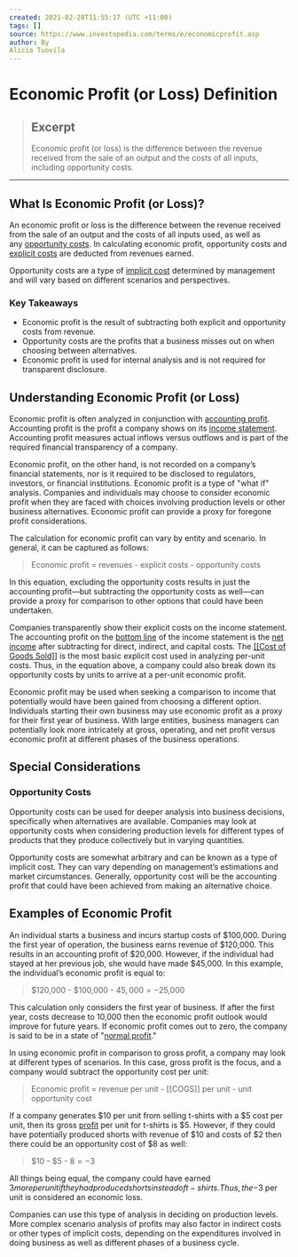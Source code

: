 ```yaml
---
created: 2021-02-28T11:55:17 (UTC +11:00)
tags: []
source: https://www.investopedia.com/terms/e/economicprofit.asp
author: By
Alicia Tuovila
---
```


# Economic Profit (or Loss) Definition

> ## Excerpt
> Economic profit (or loss) is the difference between the revenue received from the sale of an output and the costs of all inputs, including opportunity costs.

---
## What Is Economic Profit (or Loss)?

An economic profit or loss is the difference between the revenue received from the sale of an output and the costs of all inputs used, as well as any [opportunity costs](https://www.investopedia.com/terms/o/opportunitycost.asp). In calculating economic profit, opportunity costs and [explicit costs](https://www.investopedia.com/terms/e/explicitcost.asp) are deducted from revenues earned.

Opportunity costs are a type of [implicit cost](https://www.investopedia.com/terms/i/implicitcost.asp) determined by management and will vary based on different scenarios and perspectives.

### Key Takeaways

-   Economic profit is the result of subtracting both explicit and opportunity costs from revenue.
-   Opportunity costs are the profits that a business misses out on when choosing between alternatives.
-   Economic profit is used for internal analysis and is not required for transparent disclosure.

## Understanding Economic Profit (or Loss)

Economic profit is often analyzed in conjunction with [accounting profit](https://www.investopedia.com/terms/a/accountingprofit.asp). Accounting profit is the profit a company shows on its [income statement](https://www.investopedia.com/terms/i/incomestatement.asp). Accounting profit measures actual inflows versus outflows and is part of the required financial transparency of a company.

Economic profit, on the other hand, is not recorded on a company’s financial statements, nor is it required to be disclosed to regulators, investors, or financial institutions. Economic profit is a type of "what if" analysis. Companies and individuals may choose to consider economic profit when they are faced with choices involving production levels or other business alternatives. Economic profit can provide a proxy for foregone profit considerations.

The calculation for economic profit can vary by entity and scenario. In general, it can be captured as follows:

> Economic profit = revenues - explicit costs - opportunity costs

In this equation, excluding the opportunity costs results in just the accounting profit—but subtracting the opportunity costs as well—can provide a proxy for comparison to other options that could have been undertaken.

Companies transparently show their explicit costs on the income statement. The accounting profit on the [bottom line](https://www.investopedia.com/terms/b/bottomline.asp) of the income statement is the [net income](https://www.investopedia.com/terms/n/netincome.asp) after subtracting for direct, indirect, and capital costs. The [[[Cost of Goods Sold]]](https://www.investopedia.com/terms/c/cogs.asp) is the most basic explicit cost used in analyzing per-unit costs. Thus, in the equation above, a company could also break down its opportunity costs by units to arrive at a per-unit economic profit.

Economic profit may be used when seeking a comparison to income that potentially would have been gained from choosing a different option. Individuals starting their own business may use economic profit as a proxy for their first year of business. With large entities, business managers can potentially look more intricately at gross, operating, and net profit versus economic profit at different phases of the business operations.

## Special Considerations

### Opportunity Costs

Opportunity costs can be used for deeper analysis into business decisions, specifically when alternatives are available. Companies may look at opportunity costs when considering production levels for different types of products that they produce collectively but in varying quantities.

Opportunity costs are somewhat arbitrary and can be known as a type of implicit cost. They can vary depending on management’s estimations and market circumstances. Generally, opportunity cost will be the accounting profit that could have been achieved from making an alternative choice.

## Examples of Economic Profit

An individual starts a business and incurs startup costs of $100,000. During the first year of operation, the business earns revenue of $120,000. This results in an accounting profit of $20,000. However, if the individual had stayed at her previous job, she would have made $45,000. In this example, the individual’s economic profit is equal to:

> $120,000 - $100,000 - $45,000 = -$25,000

This calculation only considers the first year of business. If after the first year, costs decrease to 10,000 then the economic profit outlook would improve for future years. If economic profit comes out to zero, the company is said to be in a state of "[normal profit](https://www.investopedia.com/terms/n/normal_profit.asp)."

In using economic profit in comparison to gross profit, a company may look at different types of scenarios. In this case, gross profit is the focus, and a company would subtract the opportunity cost per unit:

> Economic profit = revenue per unit - [[COGS]] per unit - unit opportunity cost

If a company generates $10 per unit from selling t-shirts with a $5 cost per unit, then its gross [profit](https://www.investopedia.com/terms/p/profit.asp) per unit for t-shirts is $5. However, if they could have potentially produced shorts with revenue of $10 and costs of $2 then there could be an opportunity cost of $8 as well:

> $10 - $5 - $8 = -$3

All things being equal, the company could have earned $3 more per unit if they had produced shorts instead of t-shirts. Thus, the -$3 per unit is considered an economic loss.

Companies can use this type of analysis in deciding on production levels. More complex scenario analysis of profits may also factor in indirect costs or other types of implicit costs, depending on the expenditures involved in doing business as well as different phases of a business cycle.
